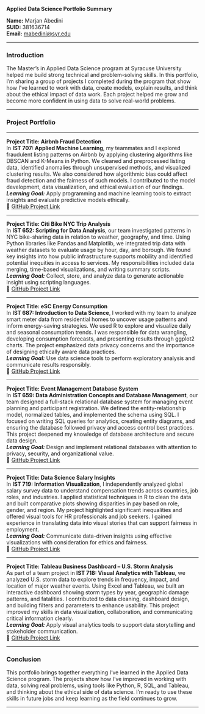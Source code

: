 **Applied Data Science Portfolio Summary**

**Name:** Marjan Abedini\
**SUID:** 381636714\
**Email:** mabedini@syr.edu

---

### Introduction

The Master’s in Applied Data Science program at Syracuse University helped me build strong technical and problem-solving skills. In this portfolio, I’m sharing a group of projects I completed during the program that show how I’ve learned to work with data, create models, explain results, and think about the ethical impact of data work. Each project helped me grow and become more confident in using data to solve real-world problems.

---

### Project Portfolio

---

**Project Title: Airbnb Fraud Detection**\
In **IST 707: Applied Machine Learning**, my teammates and I explored fraudulent listing patterns on Airbnb by applying clustering algorithms like DBSCAN and K-Means in Python. We cleaned and preprocessed listing data, identified anomalies through unsupervised methods, and visualized clustering results. We also considered how algorithmic bias could affect fraud detection and the fairness of such models. I contributed to the model development, data visualization, and ethical evaluation of our findings.\
***Learning Goal:*** Apply programming and machine learning tools to extract insights and evaluate predictive models ethically.\
🔗 [GitHub Project Link](https://github.com/andia941394/Portfolio-2025/tree/main/Project%20Folders/Airbnb-Fraud-Detection)

---

**Project Title: Citi Bike NYC Trip Analysis**\
In **IST 652: Scripting for Data Analysis**, our team investigated patterns in NYC bike-sharing data in relation to weather, geography, and time. Using Python libraries like Pandas and Matplotlib, we integrated trip data with weather datasets to evaluate usage by hour, day, and borough. We found key insights into how public infrastructure supports mobility and identified potential inequities in access to services. My responsibilities included data merging, time-based visualizations, and writing summary scripts.\
***Learning Goal:*** Collect, store, and analyze data to generate actionable insight using scripting languages.\
🔗 [GitHub Project Link](https://github.com/andia941394/Portfolio-2025/tree/main/Project%20Folders/Citi-Bike-NYC-Trip-Analysis)

---

**Project Title: eSC Energy Consumption**\
In **IST 687: Introduction to Data Science**, I worked with my team to analyze smart meter data from residential homes to uncover usage patterns and inform energy-saving strategies. We used R to explore and visualize daily and seasonal consumption trends. I was responsible for data wrangling, developing consumption forecasts, and presenting results through ggplot2 charts. The project emphasized data privacy concerns and the importance of designing ethically aware data practices.\
***Learning Goal:*** Use data science tools to perform exploratory analysis and communicate results responsibly.\
🔗 [GitHub Project Link](https://github.com/andia941394/Portfolio-2025/tree/main/Project%20Folders/eSC-Energy-Consumption)

---

**Project Title: Event Management Database System**\
In **IST 659: Data Administration Concepts and Database Management**, our team designed a full-stack relational database system for managing event planning and participant registration. We defined the entity-relationship model, normalized tables, and implemented the schema using SQL. I focused on writing SQL queries for analytics, creating entity diagrams, and ensuring the database followed privacy and access control best practices. This project deepened my knowledge of database architecture and secure data design.\
***Learning Goal:*** Design and implement relational databases with attention to privacy, security, and organizational value.\
🔗 [GitHub Project Link](https://github.com/andia941394/Portfolio-2025/tree/main/Project%20Folders/Event-Management-DB)

---

**Project Title: Data Science Salary Insights**\
In **IST 719: Information Visualization**, I independently analyzed global salary survey data to understand compensation trends across countries, job roles, and industries. I applied statistical techniques in R to clean the data and built comparative plots showing disparities in pay based on role, gender, and region. My project highlighted significant inequalities and offered visual tools for HR professionals and job seekers. I gained experience in translating data into visual stories that can support fairness in employment.\
***Learning Goal:*** Communicate data-driven insights using effective visualizations with consideration for ethics and fairness.\
🔗 [GitHub Project Link](https://github.com/andia941394/Portfolio-2025/tree/main/Project%20Folders/Data-Science-Salary-Insights)

---

**Project Title: Tableau Business Dashboard – U.S. Storm Analysis**\
As part of a team project in **IST 718: Visual Analytics with Tableau**, we analyzed U.S. storm data to explore trends in frequency, impact, and location of major weather events. Using Excel and Tableau, we built an interactive dashboard showing storm types by year, geographic damage patterns, and fatalities. I contributed to data cleaning, dashboard design, and building filters and parameters to enhance usability. This project improved my skills in data visualization, collaboration, and communicating critical information clearly.\
***Learning Goal:*** Apply visual analytics tools to support data storytelling and stakeholder communication.\
🔗 [GitHub Project Link](https://github.com/andia941394/Portfolio-2025/tree/main/Project%20Folders/Tableau-Business-Dashboard)

---

### Conclusion

This portfolio brings together everything I’ve learned in the Applied Data Science program. The projects show how I’ve improved in working with data, solving real problems, using tools like Python, R, SQL, and Tableau, and thinking about the ethical side of data science. I’m ready to use these skills in future jobs and keep learning as the field continues to grow.

---

